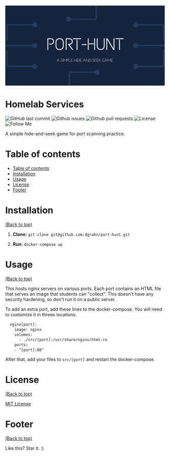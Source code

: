 ![Banner](https://raw.githubusercontent.com/dgrahn/port-hunt/main/banner.png)

# Homelab Services
![GitHub last commit](https://img.shields.io/github/last-commit/dgrahn/homelab-services?style=flat-square)
![Github issues](https://img.shields.io/github/issues-raw/dgrahn/homelab-services?style=flat-square)
![Github pull requests](https://img.shields.io/github/issues-pr/dgrahn/homelab-services?style=flat-square)
![License](https://img.shields.io/github/license/dgrahn/homelab-services)
![Follow Me](https://img.shields.io/twitter/follow/realDanGrahn?style=flat-square)

A simple hide-and-seek game for port scanning practice.

# Table of contents
- [Table of contents](#table-of-contents)
- [Installation](#installation)
- [Usage](#usage)
- [License](#license)
- [Footer](#footer)


# Installation
[(Back to top)](#table-of-contents)

1. **Clone:**
    `git clone git@github.com:dgrahn/port-hunt.git`

2. **Run:**
    `docker-compose up`

# Usage
[(Back to top)](#table-of-contents)

This hosts nginx servers on various ports. Each port contains an HTML file that
serves an image that students can "collect". This doesn't have any security
hardening, so don't run it on a public server.


To add an extra port, add these lines to the docker-compose.  You will need to
customize it in threes locations.

```
  nginx[port]:
    image: nginx
    volumes:
      - ./src/[port]:/usr/share/nginx/html:ro
    ports:
    - "[port]:80"
```

After that, add your files to `src/[port]` and restart the docker-compose.

# License
[(Back to top)](#table-of-contents)

[MIT License](https://choosealicense.com/licenses/mit/)


# Footer
[(Back to top)](#table-of-contents)

Like this? Star it. :)

<!-- ![Footer](https://github.com/navendu-pottekkat/awesome-readme/blob/master/fooooooter.png) -->
